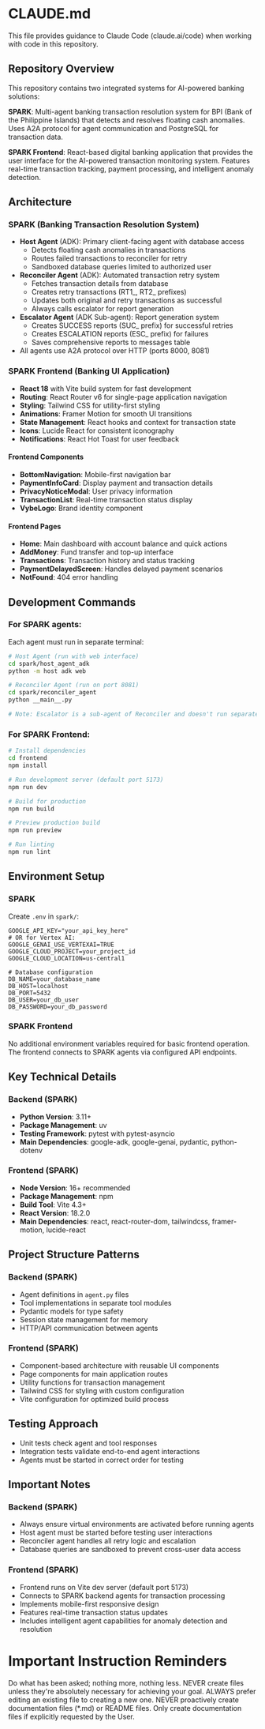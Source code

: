 # CLAUDE.md

This file provides guidance to Claude Code (claude.ai/code) when working with code in this repository.

## Repository Overview

This repository contains two integrated systems for AI-powered banking solutions:

**SPARK**: Multi-agent banking transaction resolution system for BPI (Bank of the Philippine Islands) that detects and resolves floating cash anomalies. Uses A2A protocol for agent communication and PostgreSQL for transaction data.

**SPARK Frontend**: React-based digital banking application that provides the user interface for the AI-powered transaction monitoring system. Features real-time transaction tracking, payment processing, and intelligent anomaly detection.

## Architecture

### SPARK (Banking Transaction Resolution System)
- **Host Agent** (ADK): Primary client-facing agent with database access
  - Detects floating cash anomalies in transactions
  - Routes failed transactions to reconciler for retry
  - Sandboxed database queries limited to authorized user
- **Reconciler Agent** (ADK): Automated transaction retry system
  - Fetches transaction details from database
  - Creates retry transactions (RT1_, RT2_ prefixes)
  - Updates both original and retry transactions as successful
  - Always calls escalator for report generation
- **Escalator Agent** (ADK Sub-agent): Report generation system
  - Creates SUCCESS reports (SUC_ prefix) for successful retries
  - Creates ESCALATION reports (ESC_ prefix) for failures
  - Saves comprehensive reports to messages table
- All agents use A2A protocol over HTTP (ports 8000, 8081)

### SPARK Frontend (Banking UI Application)
- **React 18** with Vite build system for fast development
- **Routing**: React Router v6 for single-page application navigation
- **Styling**: Tailwind CSS for utility-first styling
- **Animations**: Framer Motion for smooth UI transitions
- **State Management**: React hooks and context for transaction state
- **Icons**: Lucide React for consistent iconography
- **Notifications**: React Hot Toast for user feedback

#### Frontend Components
- **BottomNavigation**: Mobile-first navigation bar
- **PaymentInfoCard**: Display payment and transaction details
- **PrivacyNoticeModal**: User privacy information
- **TransactionList**: Real-time transaction status display
- **VybeLogo**: Brand identity component

#### Frontend Pages
- **Home**: Main dashboard with account balance and quick actions
- **AddMoney**: Fund transfer and top-up interface
- **Transactions**: Transaction history and status tracking
- **PaymentDelayedScreen**: Handles delayed payment scenarios
- **NotFound**: 404 error handling

## Development Commands

### For SPARK agents:
Each agent must run in separate terminal:
```bash
# Host Agent (run with web interface)
cd spark/host_agent_adk
python -m host adk web

# Reconciler Agent (run on port 8081)
cd spark/reconciler_agent
python __main__.py

# Note: Escalator is a sub-agent of Reconciler and doesn't run separately
```

### For SPARK Frontend:
```bash
# Install dependencies
cd frontend
npm install

# Run development server (default port 5173)
npm run dev

# Build for production
npm run build

# Preview production build
npm run preview

# Run linting
npm run lint
```

## Environment Setup

### SPARK
Create `.env` in `spark/`:
```
GOOGLE_API_KEY="your_api_key_here"
# OR for Vertex AI:
GOOGLE_GENAI_USE_VERTEXAI=TRUE
GOOGLE_CLOUD_PROJECT=your_project_id
GOOGLE_CLOUD_LOCATION=us-central1

# Database configuration
DB_NAME=your_database_name
DB_HOST=localhost
DB_PORT=5432
DB_USER=your_db_user
DB_PASSWORD=your_db_password
```

### SPARK Frontend
No additional environment variables required for basic frontend operation. The frontend connects to SPARK agents via configured API endpoints.

## Key Technical Details

### Backend (SPARK)
- **Python Version**: 3.11+
- **Package Management**: uv
- **Testing Framework**: pytest with pytest-asyncio
- **Main Dependencies**: google-adk, google-genai, pydantic, python-dotenv

### Frontend (SPARK)
- **Node Version**: 16+ recommended
- **Package Management**: npm
- **Build Tool**: Vite 4.3+
- **React Version**: 18.2.0
- **Main Dependencies**: react, react-router-dom, tailwindcss, framer-motion, lucide-react

## Project Structure Patterns

### Backend (SPARK)
- Agent definitions in `agent.py` files
- Tool implementations in separate tool modules
- Pydantic models for type safety
- Session state management for memory
- HTTP/API communication between agents

### Frontend (SPARK)
- Component-based architecture with reusable UI components
- Page components for main application routes
- Utility functions for transaction management
- Tailwind CSS for styling with custom configuration
- Vite configuration for optimized build process

## Testing Approach

- Unit tests check agent and tool responses
- Integration tests validate end-to-end agent interactions
- Agents must be started in correct order for testing

## Important Notes

### Backend (SPARK)
- Always ensure virtual environments are activated before running agents
- Host agent must be started before testing user interactions
- Reconciler agent handles all retry logic and escalation
- Database queries are sandboxed to prevent cross-user data access

### Frontend (SPARK) 
- Frontend runs on Vite dev server (default port 5173)
- Connects to SPARK backend agents for transaction processing
- Implements mobile-first responsive design
- Features real-time transaction status updates
- Includes intelligent agent capabilities for anomaly detection and resolution

# Important Instruction Reminders
Do what has been asked; nothing more, nothing less.
NEVER create files unless they're absolutely necessary for achieving your goal.
ALWAYS prefer editing an existing file to creating a new one.
NEVER proactively create documentation files (*.md) or README files. Only create documentation files if explicitly requested by the User.